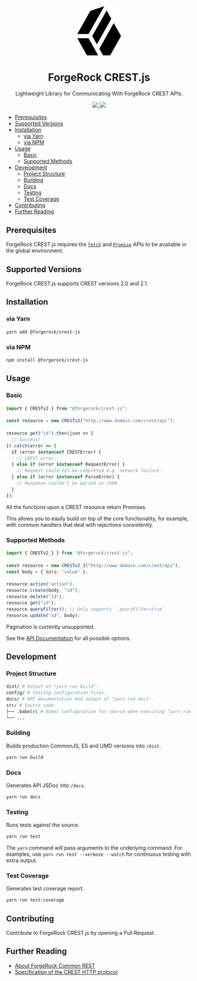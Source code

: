 <div align="center">
  <img width="120" src="logo.png">
  <h1>ForgeRock CREST.js</h1>
  Lightweight Library for Communicating With ForgeRock CREST APIs.
  <p>
  <div>
    <a href="https://www.npmjs.com/package/@forgerock/crest-js">
      <img src="https://img.shields.io/npm/v/@forgerock/crest-js.svg?style=flat-square">
    </a>
    <img src="https://img.shields.io/david/forgerock/crest-js.svg?style=flat-square">
  </div>
</div>

- [Prerequisites](#prerequisites)
- [Supported Versions](#supported-versions)
- [Installation](#installation)
  - [via Yarn](#via-yarn)
  - [via NPM](#via-npm)
- [Usage](#usage)
  - [Basic](#basic)
  - [Supported Methods](#supported-methods)
- [Development](#development)
  - [Project Structure](#project-structure)
  - [Building](#building)
  - [Docs](#docs)
  - [Testing](#testing)
  - [Test Coverage](#test-coverage)
- [Contributing](#contributing)
- [Further Reading](#further-reading)

## Prerequisites

ForgeRock CREST.js requires the [`fetch`][mdn-fetch] and [`Promise`][mdn-promise] APIs to be available in the global environment.

## Supported Versions

ForgeRock CREST.js supports CREST versions 2.0 and 2.1.

## Installation

### via Yarn

```sh
yarn add @forgerock/crest-js
```

### via NPM

```sh
npm install @forgerock/crest-js
```

## Usage

### Basic

```js
import { CRESTv2 } from "@forgerock/crest-js";

const resource = new CRESTv2("http://www.domain.com/crest/api");

resource.get("id").then(json => {
  // Success!
}).catch(error => {
  if (error instanceof CRESTError) {
    // CREST error.
  } else if (error instanceof RequestError) {
    // Request could not be completed e.g. network failure.
  } else if (error instanceof ParseError) {
    // Response couldn't be parsed as JSON
  }
});
```

All the functions upon a CREST resource return Promises.

This allows you to easily build on top of the core functionality, for example, with common handlers that deal with rejections consistently.

### Supported Methods

```js
import { CRESTv2_1 } from "@forgerock/crest-js";

const resource = new CRESTv2_1("http://www.domain.com/crest/api");
const body = { data: "value" };

resource.action("action");
resource.create(body, "id");
resource.delete("id");
resource.get("id");
resource.queryFilter(); // Only supports `_queryFilter=true`
resource.update("id", body);
```

Pagination is currently unsupported.

See the [API Documentation][documentation] for all possible options.

## Development

### Project Structure

```sh
dist/ # Output of "yarn run build".
config/ # Tooling configuration files.
docs/ # API documentation And output of "yarn run docs".
src/ # Source code.
├── .babelrc # Babel configuration for source when executing "yarn run test" or "yarn run test:coverage".
└── ...
```

### Building

Builds production CommonJS, ES and UMD versions into `/dist`.

```sh
yarn run build
```

### Docs

Generates API JSDoc into `/docs`.

```sh
yarn run docs
```

### Testing

Runs tests against the source.

```sh
yarn run test
```

The `yarn` command will pass arguments to the underlying command. For examples, use `yarn run test --verbose --watch` for continuous testing with extra output.

### Test Coverage

Generates test coverage report.

```sh
yarn run test:coverage
```

## Contributing

Contribute to ForgeRock CREST.js by opening a Pull Request.

## Further Reading

- [About ForgeRock Common REST][docs-dev-guide-about-crest]
- [Specification of the CREST HTTP protocol][forgerock-commons-protocol]

[documentation]: https://forgerock.github.io/crest-js
[docs-dev-guide-about-crest]: https://backstage.forgerock.com/docs/am/6/dev-guide/#sec-about-crest
[forgerock-commons-protocol]: https://stash.forgerock.org/projects/COMMONS/repos/forgerock-commons/browse/rest/Protocol.md
[mdn-fetch]: https://developer.mozilla.org/en-US/docs/Web/API/Fetch_API
[mdn-promise]: https://developer.mozilla.org/en-US/docs/Web/JavaScript/Reference/Global_Objects/Promise

